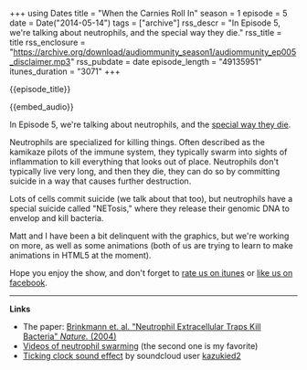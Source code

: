 +++
using Dates
title = "When the Carnies Roll In"
season = 1
episode = 5
date = Date("2014-05-14")
tags = ["archive"]
rss_descr = "In Episode 5, we're talking about neutrophils, and the special way they die."
rss_title = title
rss_enclosure = "https://archive.org/download/audiommunity_season1/audiommunity_ep005_disclaimer.mp3"
rss_pubdate = date
episode_length = "49135951"
itunes_duration = "3071"
+++

{{episode_title}}

{{embed_audio}}

In Episode 5, we're talking about neutrophils, and the [special way they die](http://en.wikipedia.org/wiki/Neutrophil_extracellular_traps).

Neutrophils are specialized for killing things. Often described as the kamikaze pilots of the immune system, they typically swarm into sights of inflammation to kill everything that looks out of place. Neutrophils don't typically live very long, and then they die, they can do so by committing suicide in a way that causes further destruction.

Lots of cells commit suicide (we talk about that too), but neutrophils have a special suicide called "NETosis," where they release their genomic DNA to envelop and kill bacteria.

Matt and I have been a bit delinquent with the graphics, but we're working on more, as well as some animations (both of us are trying to learn to make animations in HTML5 at the moment).

Hope you enjoy the show, and don't forget to [rate us on itunes](https://itunes.apple.com/us/podcast/audiommunity/id829984733%20) or [like us on facebook](https://www.facebook.com/audiommunity).

---------

**Links**

- The paper: [Brinkmann et. al. "Neutrophil Extracellular Traps Kill Bacteria" *Nature.* (2004)](http://www.ncbi.nlm.nih.gov/pubmed/15001782)
- [Videos of neutrophil swarming](http://www.nature.com/nature/journal/v498/n7454/full/nature12175.html#videos) (the second one is my favorite)
- [Ticking clock sound effect](https://soundcloud.com/kazukied2/mechanical-clock-sound-effect) by soundcloud user [kazukied2](https://soundcloud.com/kazukied2/)
